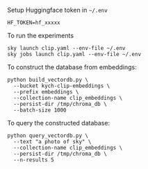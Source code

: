 

Setup Huggingface token in `~/.env`
```
HF_TOKEN=hf_xxxxx
```

To run the experiments 
```
sky launch clip.yaml --env-file ~/.env
sky jobs launch clip.yaml --env-file ~/.env
```

To construct the database from embeddings: 
```
python build_vectordb.py \
  --bucket kych-clip-embeddings \
  --prefix embeddings \
  --collection-name clip_embeddings \
  --persist-dir /tmp/chroma_db \
  --batch-size 1000
```

To query the constructed database: 
```
python query_vectordb.py \
  --text "a photo of sky" \
  --collection-name clip_embeddings \
  --persist-dir /tmp/chroma_db \
  --n-results 5
```